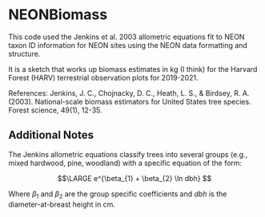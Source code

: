# NEONBiomass

This code used the Jenkins et al. 2003 allometric equations fit to NEON taxon ID
information for NEON sites using the NEON data formatting and structure. 

It is a sketch that works up biomass estimates in kg (I think) for the Harvard Forest
(HARV) terrestrial observation plots for 2019-2021.


References:
Jenkins, J. C., Chojnacky, D. C., Heath, L. S., & Birdsey, R. A. (2003). National-scale biomass estimators for United States tree species. Forest science, 49(1), 12-35.

## Additional Notes
The Jenkins allometric equations classify trees into several groups (e.g., mixed hardwood,
pine, woodland) with a specific equation of the form:  


$$\LARGE e^{\beta_{1} + \beta_{2} \ln dbh} $$  

Where ${\beta_{1}}$ and ${\beta_{2}}$ are the group specific coefficients and $dbh$ is
the diameter-at-breast height in cm.

